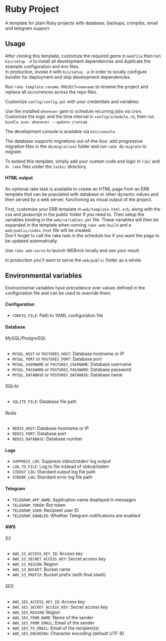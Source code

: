 # Ruby Project

A template for plain Ruby projects with database, backups, cronjobs, email and telegram support.

## Usage

After cloning this template, customize the required gems in `Gemfile` then run
`bin/setup -d` to install all development dependencies and duplicate the example
configuration and env files.  
In production, invoke it with `bin/setup -p` in order to locally configure bundler
for deployment and skip development dependencies.

Run `rake template:rename PROJECT=newname` to rename the project and replace all
occurrences across the repo files.

Customize `config/config.yml` with your credentials and variables.

Use the installed `whenever` gem to schedule recurring jobs via cron.  
Customize the logic and the time interval in `config/schedule.rb`, then run
`bundle exec whenever --update-crontab`.

The development console is available via `bin/console`.

The database supports migrations out-of-the-box: add progressive migration files
in the `db/migrations` folder and run `rake db:migrate` to migrate.

To extend this template, simply add your custom code and logic in `lib/` and in 
`.rake` files under the `tasks/` directory.

#### HTML output

An optional rake task is available to create an HTML page from an ERB template
that can be populated with database or other dynamic values and then served by a
web server, functioning as visual output of the project.

First, customize your ERB template in `web/template.html.erb`, along with the
css and javascript in the public folder if you need to. Then setup the variables
binding in the `web/variables.yml` file. These variables will then be expanded
in the template when running `rake web:build` and a `web/public/index.html` file
will be created.  
Don't forget to call the rake task in the schedule too if you want the page to be 
updated automatically.

Use `rake web:serve` to launch WEBrick locally and see your result.

In production you'll want to serve the `web/public` folder as a whole.

## Environmental variables

Environmental variables have precedence over values defined in the configuration
file and can be used to override them.

#### Configuration
- `CONFIG_FILE`: Path to YAML configuration file

#### Database
###### MySQL/PostgreSQL
- `MYSQL_HOST` or `POSTGRES_HOST`: Database hostname or IP
- `MYSQL_PORT` or `POSTGRES_PORT`: Database port
- `MYSQL_USERNAME` or `POSTGRES_USERNAME`: Database username
- `MYSQL_PASSWORD` or `POSTGRES_PASSWORD`: Database password
- `MYSQL_DATABASE` or `POSTGRES_DATABASE`: Database name

###### SQLite
- `SQLITE_FILE`: Database file path

###### Redis
- `REDIS_HOST`: Database hostname or IP
- `REDIS_PORT`: Database port
- `REDIS_DATABASE`: Database number

#### Logs
- `SUPPRESS_LOG`: Suppress stdout/stderr log output
- `LOG_TO_FILE`: Log to file instead of stdout/stderr
- `STDOUT_LOG`: Standard output log file path
- `STDERR_LOG`: Standard error log file path

#### Telegram
- `TELEGRAM_APP_NAME`: Application name displayed in messages
- `TELEGRAM_TOKEN`: Bot token
- `TELEGRAM_USER`: Recipient user ID
- `TELEGRAM_ENABLED`: Whether Telegram notifications are enabled

#### AWS
###### S3
- `AWS_S3_ACCESS_KEY_ID`: Access key
- `AWS_S3_SECRET_ACCESS_KEY`: Secret access key
- `AWS_S3_REGION`: Region
- `AWS_S3_BUCKET`: Bucket name
- `AWS_S3_PREFIX`: Bucket prefix (with final slash)

###### SES
- `AWS_SES_ACCESS_KEY_ID`: Access key
- `AWS_SES_SECRET_ACCESS_KEY`: Secret access key
- `AWS_SES_REGION`: Region
- `AWS_SES_FROM_NAME`: Name of the sender
- `AWS_SES_FROM_EMAIL`: Email of the sender
- `AWS_SES_TO_EMAIL`: Email of the recipient(s)
- `AWS_SES_ENCODING`: Character encoding (default UTF-8)
